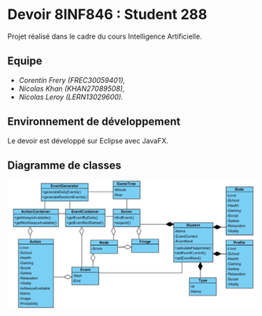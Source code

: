 # Devoir 8INF846 : Student 288

Projet réalisé dans le cadre du cours Intelligence Artificielle.

## Equipe

- *Corentin Frery (FREC30059401),*
- *Nicolas Khan (KHAN27089508),*
- *Nicolas Leroy (LERN13029600).*

## Environnement de développement

Le devoir est développé sur Eclipse avec JavaFX.

## Diagramme de classes
![Image du diagramme de classe](https://raw.githubusercontent.com/NegOrigin/student288/master/ClassDiagrammStudent288v1.JPG)

